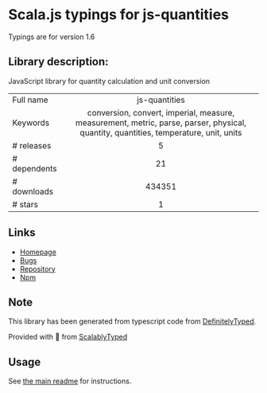 
# Scala.js typings for js-quantities

Typings are for version 1.6

## Library description:
JavaScript library for quantity calculation and unit conversion

|                    |                 |
| ------------------ | :-------------: |
| Full name          | js-quantities |
| Keywords           | conversion, convert, imperial, measure, measurement, metric, parse, parser, physical, quantity, quantities, temperature, unit, units |
| # releases         | 5 |
| # dependents       | 21 |
| # downloads        | 434351 |
| # stars            | 1 |

## Links
- [Homepage](http://gentooboontoo.github.io/js-quantities/)
- [Bugs](https://github.com/gentooboontoo/js-quantities/issues)
- [Repository](https://github.com/gentooboontoo/js-quantities)
- [Npm](https://www.npmjs.com/package/js-quantities)
    


## Note
This library has been generated from typescript code from [DefinitelyTyped](https://definitelytyped.org).

Provided with :purple_heart: from [ScalablyTyped](https://github.com/oyvindberg/ScalablyTyped)

## Usage
See [the main readme](../../readme.md) for instructions.


